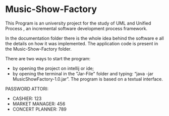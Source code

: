 # Music-Show-Factory
This Program is an university project for the study of UML and Unified Process , an incremental software development process framework.

In the documentation folder there is the whole idea behind the software e
all the details on how it was implemented.
The application code is present in the Music-Show-Factory folder.

There are two ways to start the program:
- by opening the project on intellij or ide;
- by opening the terminal in the "Jar-File" folder and typing: “java -jar MusicShowFactory-1.0.jar”.
The program is based on a textual interface.

PASSWORD ATTORI:
- CASHIER: 123
- MARKET MANAGER: 456
- CONCERT PLANNER: 789
